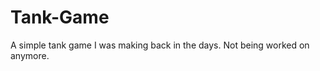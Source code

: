 Tank-Game
=========

A simple tank game I was making back in the days. Not being worked on anymore.
